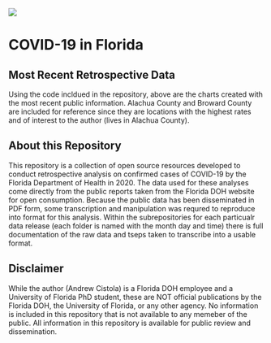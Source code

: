 ![](_new/total_daily.jpg)

# COVID-19 in Florida

## Most Recent Retrospective Data
Using the code incldued in the repository, above are the charts created with the most recent public information. 
Alachua County and Broward County are included for reference since they are locations with the highest rates and of interest to the author (lives in Alachua County). 

## About this Repository
This repository is a collection of open source resources developed to conduct retrospective analysis on confirmed cases of COVID-19 by the Florida Department of Health in 2020. 
The data used for these analyses come directly from the public reports taken from the Florida DOH website for open consumption. 
Because the public data has been disseminated in PDF form, some transcription and manipulation was requred to reproduce into format for this analysis. Within the subrepositories for each particualr data release (each folder is named with the month day and time) there is full documentation of the raw data and tseps taken to transcribe into a usable format. 

## Disclaimer
While the author (Andrew Cistola) is a Florida DOH employee and a University of Florida PhD student, these are NOT official publications by the Florida DOH, the University of Florida, or any other agency. 
No information is included in this repository that is not available to any memeber of the public. 
All information in this repository is available for public review and dissemination. 